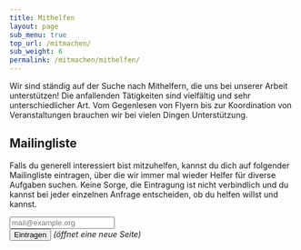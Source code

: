 ```yaml
---
title: Mithelfen
layout: page
sub_menu: true
top_url: /mitmachen/
sub_weight: 6
permalink: /mitmachen/mithelfen/
---
```


Wir sind ständig auf der Suche nach Mithelfern, die uns bei unserer Arbeit unterstützen! Die anfallenden Tätigkeiten sind vielfältig und sehr unterschiedlicher Art. Vom Gegenlesen von Flyern bis zur Koordination von Veranstaltungen brauchen wir bei vielen Dingen Unterstützung.

## Mailingliste

Falls du generell interessiert bist mitzuhelfen, kannst du dich auf folgender Mailingliste eintragen, über die wir immer mal wieder Helfer für diverse Aufgaben suchen. Keine Sorge, die Eintragung ist nicht verbindlich und du kannst bei jeder einzelnen Anfrage entscheiden, ob du helfen willst und kannst.

<form action="https://lists.darmstadt.ccc.de/mailman/subscribe/ffda-helfer" target="_blank" method="post">
	<input type="email" name="email" placeholder="mail@example.org" required />
	<br />
	<input type="submit" name="submit" value="Eintragen" /> <i>(öffnet eine neue Seite)</i>
</form>
